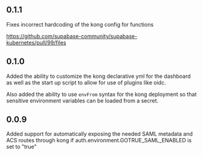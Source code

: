 ## 0.1.1

Fixes incorrect hardcoding of the kong config for functions

https://github.com/supabase-community/supabase-kubernetes/pull/99/files

## 0.1.0

Added the ability to customize the kong declarative yml for the dashboard as well as the start up script to allow for use of plugins like oidc.

Also added the ability to use `envFrom` syntax for the kong deployment so that sensitive environment variables can be loaded from a secret.

## 0.0.9

Added support for automatically exposing the needed SAML metadata and ACS routes through kong if auth.environment.GOTRUE_SAML_ENABLED is set to "true"
